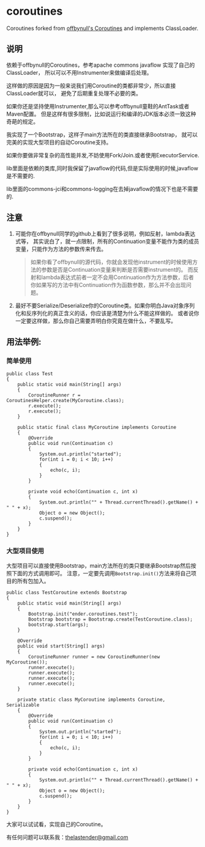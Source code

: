 # coroutines
Coroutines forked from [offbynull's Coroutines](https://github.com/offbynull/coroutines) and implements ClassLoader.

## 说明

依赖于offbynull的Coroutines，参考apache commons javaflow 实现了自己的ClassLoader，
所以可以不用Instrumenter来做编译后处理。

这样做的原因是因为一般来说我们用Coroutine的类都非常少，所以直接ClassLoader就可以，
避免了后期重复处理不必要的类。

如果你还是坚持使用Instrumenter,那么可以参考offbynull童鞋的AntTask或者Maven配置。
但是这样有很多限制，比如说运行和编译的JDK版本必须一致这种奇葩的规定。

我实现了一个Bootstrap，这样子main方法所在的类直接继承Bootstrap，
就可以完美的实现大型项目的自动Coroutine支持。

如果你要做非常复杂的高性能并发,不妨使用Fork/Join.或者使用ExecutorService.

lib里面是依赖的类库,同时我保留了javaflow的代码,但是实际使用的时候,javaflow是不需要的.

lib里面的commons-jci和commons-logging在去掉javaflow的情况下也是不需要的.

## 注意
1. 可能你在offbynull同学的github上看到了很多说明，例如反射，lambda表达式等，
其实说白了，就一点限制，所有的Continuation变量不能作为类的成员变量，只能作为方法的参数传来传去。
	> 如果你看了offbynull的源代码，你就会发现他instrument的时候使用方法的参数是否是Continuation变量来判断是否需要instrument的。
	> 而反射和lambda表达式前者一定不会用Continuation作为方法参数，后者你如果写的方法中有Continuation作为函数参数，那么并不会出现问题。
1. 最好不要Serialize/Deserialize你的Coroutine类。如果你明白Java对象序列化和反序列化的真正含义的话，你应该是清楚为什么不能这样做的。
或者说你一定要这样做，那么你自己需要弄明白你究竟在做什么，不要乱写。

## 用法举例:

### 简单使用

```
public class Test
{
	public static void main(String[] args)
	{
		CoroutineRunner r = CoroutinesHelper.create(MyCoroutine.class);
		r.execute();
		r.execute();
	}

	public static final class MyCoroutine implements Coroutine
	{
		@Override
		public void run(Continuation c)
		{
			System.out.println("started");
			for(int i = 0; i < 10; i++)
			{
				echo(c, i);
			}
		}

		private void echo(Continuation c, int x)
		{
			System.out.println("" + Thread.currentThread().getName() + " " + x);
			Object o = new Object();
			c.suspend();
		}
	}
}
```

### 大型项目使用

大型项目可以直接使用Bootstrap，main方法所在的类只要继承Bootstrap然后按照下面的方式调用即可。
注意，一定要先调用`Bootstrap.init()`方法来将自己项目的所有包加入。

```
public class TestCoroutine extends Bootstrap
{
	public static void main(String[] args)
	{
		Bootstrap.init("ender.coroutines.test");
		Bootstrap bootstrap = Bootstrap.create(TestCoroutine.class);
		bootstrap.start(args);
	}

	@Override
	public void start(String[] args)
	{
		CoroutineRunner runner = new CoroutineRunner(new MyCoroutine());
		runner.execute();
		runner.execute();
		runner.execute();
		runner.execute();
	}

	private static class MyCoroutine implements Coroutine, Serializable
	{
		@Override
		public void run(Continuation c)
		{
			System.out.println("started");
			for(int i = 0; i < 10; i++)
			{
				echo(c, i);
			}
		}

		private void echo(Continuation c, int x)
		{
			System.out.println("" + Thread.currentThread().getName() + " " + x);
			Object o = new Object();
			c.suspend();
		}
	}
}
```

大家可以试试看，实现自己的Coroutine。

有任何问题可以联系我：[thelastender@gmail.com](mailto:thelastender@gmail.com)

